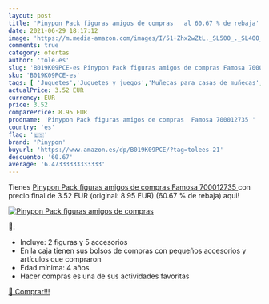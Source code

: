 ```yaml
---
layout: post
title: 'Pinypon Pack figuras amigos de compras   al 60.67 % de rebaja'
date: 2021-06-29 18:17:12
image: 'https://m.media-amazon.com/images/I/51+Zhx2wZtL._SL500_._SL400_.jpg'
comments: true
category: ofertas
author: 'tole.es'
slug: 'B019K09PCE-es Pinypon Pack figuras amigos de compras Famosa 700012735'
sku: 'B019K09PCE-es'
tags: [ 'Juguetes','Juguetes y juegos','Muñecas para casas de muñecas','Muñecas y accesorios','famosa','pinypon', ]
actualPrice: 3.52 EUR
currency: EUR
price: 3.52
comparePrice: 8.95 EUR
prodname: 'Pinypon Pack figuras amigos de compras  Famosa 700012735 '
country: 'es'
flag: '🇪🇸'
brand: 'Pinypon'
buyurl: 'https://www.amazon.es/dp/B019K09PCE/?tag=tolees-21'
descuento: '60.67'
average: '6.47333333333333'
---
```


Tienes [Pinypon Pack figuras amigos de compras  Famosa 700012735 ](https://www.amazon.es/dp/B019K09PCE/?tag=tolees-21) con precio final de  3.52 EUR (original: 8.95 EUR) (60.67 %  de rebaja) aqui!

[![Pinypon Pack figuras amigos de compras  ](https://m.media-amazon.com/images/I/51+Zhx2wZtL._SL500_._SL400_.jpg)](https://www.amazon.es/dp/B019K09PCE/?tag=tolees-21)

🔎:

- Incluye: 2 figuras y 5 accesorios
- En la caja tienen sus bolsos de compras con pequeños accesorios y artículos que compraron
- Edad mínima: 4 años
- Hacer compras es una de sus actividades favoritas

[🛒 Comprar!!!](https://www.amazon.es/dp/B019K09PCE/?tag=tolees-21)
